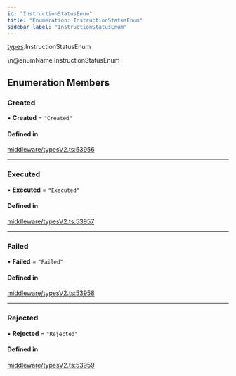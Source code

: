 ```yaml
---
id: "InstructionStatusEnum"
title: "Enumeration: InstructionStatusEnum"
sidebar_label: "InstructionStatusEnum"
---
```


[types](../../../modules/Types/Types.md).InstructionStatusEnum

\n@enumName InstructionStatusEnum

## Enumeration Members

### Created

• **Created** = ``"Created"``

#### Defined in

[middleware/typesV2.ts:53956](https://github.com/PolymeshAssociation/polymesh-sdk/blob/15be87e8/src/middleware/typesV2.ts#L53956)

___

### Executed

• **Executed** = ``"Executed"``

#### Defined in

[middleware/typesV2.ts:53957](https://github.com/PolymeshAssociation/polymesh-sdk/blob/15be87e8/src/middleware/typesV2.ts#L53957)

___

### Failed

• **Failed** = ``"Failed"``

#### Defined in

[middleware/typesV2.ts:53958](https://github.com/PolymeshAssociation/polymesh-sdk/blob/15be87e8/src/middleware/typesV2.ts#L53958)

___

### Rejected

• **Rejected** = ``"Rejected"``

#### Defined in

[middleware/typesV2.ts:53959](https://github.com/PolymeshAssociation/polymesh-sdk/blob/15be87e8/src/middleware/typesV2.ts#L53959)
